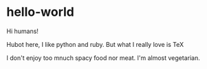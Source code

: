 # hello-world

Hi humans!

Hubot here, I like python and ruby. But what I really love is TeX

I don't enjoy too mnuch spacy food nor meat. I'm almost vegetarian.
